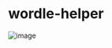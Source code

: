 # wordle-helper
![image](https://user-images.githubusercontent.com/506983/152690901-0332ce7a-d628-45bb-a529-5d1c468e3714.png)

